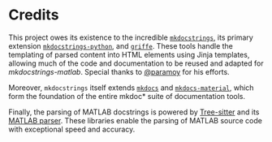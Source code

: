 # Credits

This project owes its existence to the incredible [`mkdocstrings`](https://mkdocstrings.github.io/), its primary extension [`mkdocstrings-python`](https://mkdocstrings.github.io/python/), and [`griffe`](https://github.com/mkdocstrings/griffe). These tools handle the templating of parsed content into HTML elements using Jinja templates, allowing much of the code and documentation to be reused and adapted for *mkdocstrings-matlab*. Special thanks to [@paramoy](https://fosstodon.org/@pawamoy) for his efforts.

Moreover, `mkdocstrings` itself extends [`mkdocs`](https://www.mkdocs.org/) and [`mkdocs-material`](https://squidfunk.github.io/mkdocs-material/), which form the foundation of the entire mkdoc* suite of documentation tools.

Finally, the parsing of MATLAB docstrings is powered by [Tree-sitter](https://tree-sitter.github.io/tree-sitter/) and its [MATLAB parser](https://github.com/acristoffers/tree-sitter-matlab). These libraries enable the parsing of MATLAB source code with exceptional speed and accuracy.
